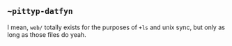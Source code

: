 ## `~pittyp-datfyn`
I mean, `web/` totally exists for the purposes of `+ls` and unix sync, but only as long as those files do yeah.